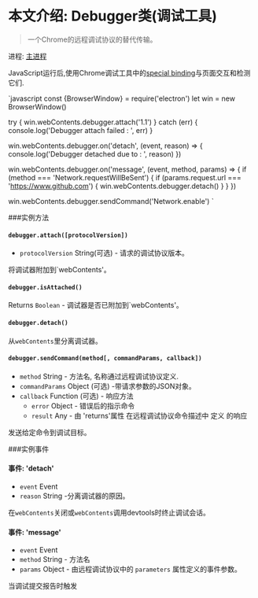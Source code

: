 # 本文介绍: Debugger类(调试工具)

> 一个Chrome的远程调试协议的替代传输。

进程: [主进程](../glossary.md#main-process)    

JavaScript运行后,使用Chrome调试工具中的[special binding][rdp]与页面交互和检测它们.

`javascript
const {BrowserWindow} = require('electron')
let win = new BrowserWindow()

try {
  win.webContents.debugger.attach('1.1')
} catch (err) {
  console.log('Debugger attach failed : ', err)
}

win.webContents.debugger.on('detach', (event, reason) => {
  console.log('Debugger detached due to : ', reason)
})

win.webContents.debugger.on('message', (event, method, params) => {
  if (method === 'Network.requestWillBeSent') {
    if (params.request.url === 'https://www.github.com') {
      win.webContents.debugger.detach()
    }
  }
})

win.webContents.debugger.sendCommand('Network.enable')
`

###实例方法

#### `debugger.attach([protocolVersion])`

* `protocolVersion`  String(可选) - 请求的调试协议版本。

将调试器附加到`webContents'。

#### `debugger.isAttached()`

Returns `Boolean` - 调试器是否已附加到`webContents'。

#### `debugger.detach()`

从`webContents`里分离调试器。

#### `debugger.sendCommand(method[, commandParams, callback])`

* `method` String - 方法名, 名称通过远程调试协议定义.
* `commandParams` Object (可选) -带请求参数的JSON对象。
* `callback` Function (可选) - 响应方法
  * `error` Object - 错误后的指示命令
  * `result` Any -  由 'returns'属性 在远程调试协议命令描述中 定义 的响应

发送给定命令到调试目标。

###实例事件

#### 事件: 'detach'
* `event` Event
* `reason` String -分离调试器的原因。

在`webContents`关闭或`webContents`调用devtools时终止调试会话。



#### 事件: 'message'
* `event` Event
* `method` String - 方法名
* `params` Object - 由远程调试协议中的 `parameters` 属性定义的事件参数。

当调试提交报告时触发

[rdp]: https://developer.chrome.com/devtools/docs/debugger-protocol
[`webContents.findInPage`]: web-contents.md#contentsfindinpagetext-options